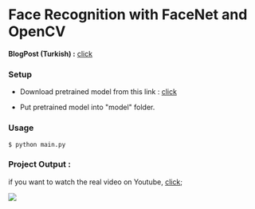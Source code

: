 # Face Recognition with FaceNet and OpenCV


**BlogPost (Turkish) :**  [click](https://medium.com/deep-learning-turkiye/facenet-ile-sherlock-ve-johnu-tan%C4%B1yal%C4%B1m-ef76c4b46e86)




### Setup

* Download pretrained model from this link : [click](https://drive.google.com/drive/folders/1pwQ3H4aJ8a6yyJHZkTwtjcL4wYWQb7bn)

* Put pretrained model into "model" folder.


### Usage

```$ python main.py```


### Project Output :

if you want to watch the real video on Youtube, <a href="http://www.youtube.com/watch?v=Wwua8ikpM1s">click</a>;

<img src="./Resources/output_facenet.gif" />
